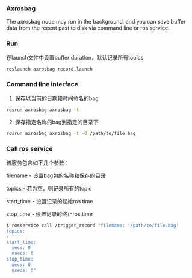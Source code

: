 ### Axrosbag

The axrosbag node may run in the background, and you can save buffer data from the recent past to disk via command line or ros service.

### Run

在launch文件中设置buffer duration，默认记录所有topics

```bash
roslaunch axrosbag record.launch
```

### Command line interface

1. 保存以当前的日期和时间命名的bag

```bash
rosrun axrosbag axrosbag -t
```

2. 保存指定名称的bag到指定的目录下

```bash
rosrun axrosbag axrosbag -t -O /path/to/file.bag
```

### Call ros service

该服务包含如下几个参数：

filename - 设置bag包的名称和保存的目录

topics - 若为空，则记录所有的topic

start_time - 设置记录的起始ros time

stop_time - 设置记录的终止ros time

```bash
$ rosservice call /trigger_record "filename: '/path/to/file.bag'
topics:
- ''
start_time:
  secs: 0
  nsecs: 0
stop_time:
  secs: 0
  nsecs: 0"
```
